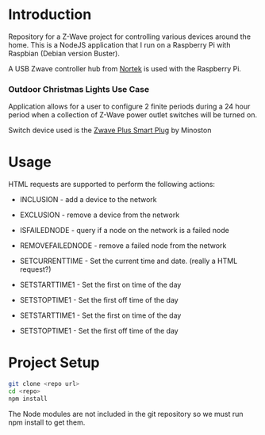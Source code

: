 # Introduction

Repository for a Z-Wave project for controlling various devices around the home. This is a NodeJS application that I run on a Raspberry Pi with Raspbian (Debian version Buster).

A USB Zwave controller hub from [Nortek](https://www.nortekcontrol.com/products/2gig/husbzb-1-gocontrol-quickstick-combo/) is used with the Raspberry Pi.

### Outdoor Christmas Lights Use Case

Application allows for a user to configure 2 finite periods during a 24 hour period when a collection of Z-Wave power outlet switches will be turned on.

Switch device used is the [Zwave Plus Smart Plug](https://minoston.com/product/z-wave-plus-smart-plug-outdoor-on-off-outlet-switch-mp22z/) by Minoston

# Usage

HTML requests are supported to perform the following actions:

- INCLUSION - add a device to the network
- EXCLUSION - remove a device from the network
- ISFAILEDNODE - query if a node on the network is a failed node
- REMOVEFAILEDNODE - remove a failed node from the network

- SETCURRENTTIME - Set the current time and date. (really a HTML request?)
- SETSTARTTIME1 - Set the first on time of the day
- SETSTOPTIME1 - Set the first off time of the day
- SETSTARTTIME1 - Set the first on time of the day
- SETSTOPTIME1 - Set the first off time of the day

# Project Setup

```sh
git clone <repo url>
cd <repo>
npm install
```

The Node modules are not included in the git repository so we must run npm install to get them.